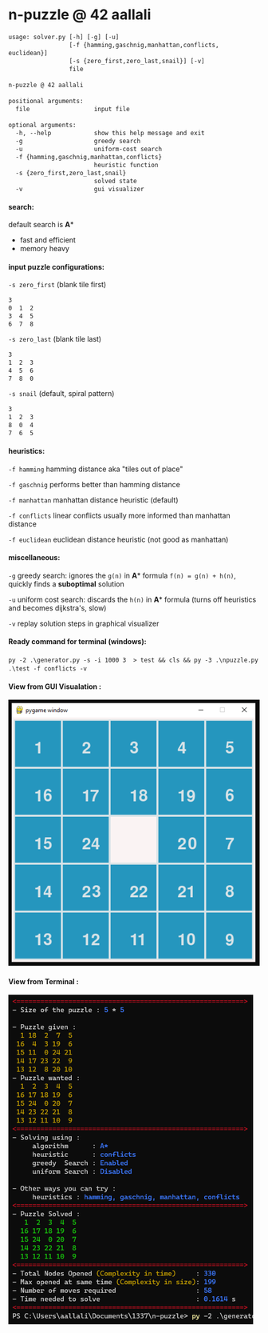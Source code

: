 # n-puzzle @ 42 aallali

```
usage: solver.py [-h] [-g] [-u]
                 [-f {hamming,gaschnig,manhattan,conflicts, euclidean}]
                 [-s {zero_first,zero_last,snail}] [-v]
                 file

n-puzzle @ 42 aallali

positional arguments:
  file                  input file

optional arguments:
  -h, --help            show this help message and exit
  -g                    greedy search
  -u                    uniform-cost search
  -f {hamming,gaschnig,manhattan,conflicts}
                        heuristic function
  -s {zero_first,zero_last,snail}
                        solved state
  -v                    gui visualizer
```

#### search:

default search is **A***
- fast and efficient
- memory heavy


#### input puzzle configurations:
`-s zero_first` (blank tile first)

```
3
0  1  2
3  4  5
6  7  8
```


`-s zero_last` (blank tile last)
```
3
1  2  3
4  5  6
7  8  0
```

`-s snail` (default, spiral pattern)
```
3
1  2  3
8  0  4
7  6  5
```

#### heuristics:
`-f hamming` hamming distance aka "tiles out of place"

`-f gaschnig` performs better than hamming distance

`-f manhattan` manhattan distance heuristic (default)

`-f conflicts` linear conflicts usually more informed than manhattan distance

`-f euclidean` euclidean distance heuristic (not good as manhattan)


#### miscellaneous:
`-g` greedy search: ignores the `g(n)` in **A*** formula `f(n) = g(n) + h(n)`, quickly finds a **suboptimal** solution

`-u` uniform cost search: discards the `h(n)` in **A*** formula (turns off heuristics and becomes dijkstra's, slow)

`-v` replay solution steps in graphical visualizer

#### Ready command for terminal (windows):
`py -2 .\generator.py -s -i 1000 3  > test && cls && py -3 .\npuzzle.py .\test -f conflicts -v `

#### View from GUI Visualation :

![gui](https://github.com/aallali/42-N-Puzzle/blob/main/docs/gui.PNG)
#### View from Terminal :
![terminal](https://raw.githubusercontent.com/aallali/42-N-Puzzle/main/docs/terminal.PNG?token=AKWFYD6GOMASIDHHVVW5ZCLAY52ZC)
